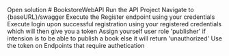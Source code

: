 Open solution # BookstoreWebAPI
Run the API Project
Navigate to {baseURL}/swagger
Execute the Register endpoint using your credentials
Execute login upon successful registration using your registered credentials which will then give you a token
Assign yourself user role 'publisher' if intension is to be able to publish a book else it will return 'unauthorized'
Use the token on Endpoints that require authetication
